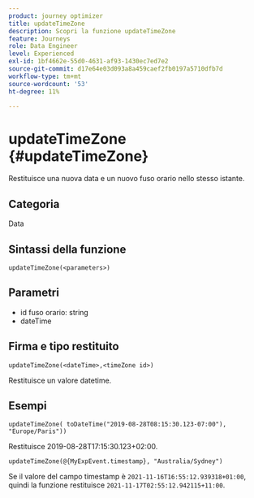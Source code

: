 ```yaml
---
product: journey optimizer
title: updateTimeZone
description: Scopri la funzione updateTimeZone
feature: Journeys
role: Data Engineer
level: Experienced
exl-id: 1bf4662e-55d0-4631-af93-1430ec7ed7e2
source-git-commit: d17e64e03d093a8a459caef2fb0197a5710dfb7d
workflow-type: tm+mt
source-wordcount: '53'
ht-degree: 11%

---
```


# updateTimeZone {#updateTimeZone}

Restituisce una nuova data e un nuovo fuso orario nello stesso istante.

## Categoria

Data

## Sintassi della funzione

`updateTimeZone(<parameters>)`

## Parametri

* id fuso orario: string
* dateTime

## Firma e tipo restituito

`updateTimeZone(<dateTime>,<timeZone id>)`

Restituisce un valore datetime.

## Esempi

`updateTimeZone( toDateTime("2019-08-28T08:15:30.123-07:00"), "Europe/Paris"))`

Restituisce 2019-08-28T17:15:30.123+02:00.

<!--`updateTimeZone( toDateTime("2019-08-28T08:15:30.123-07:00"), toTimeZone("Europe/Paris")))`
Returns "2019-08-28T17:15:30.123+02:00".-->

`updateTimeZone(@{MyExpEvent.timestamp}, "Australia/Sydney")`

Se il valore del campo timestamp è `2021-11-16T16:55:12.939318+01:00`, quindi la funzione restituisce `2021-11-17T02:55:12.942115+11:00`.
